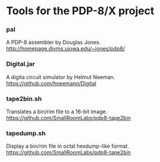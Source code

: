 # Tools for the PDP-8/X project

### pal
A PDP-8 assembler by Douglas Jones.  
http://homepage.divms.uiowa.edu/~jones/pdp8/

### Digital.jar
A digita circuit simulator by Helmut Neeman.  
https://github.com/hneemann/Digital

### tape2bin.sh
Translates a bin/rim file to a 16-bit image.  
https://github.com/SmallRoomLabs/pdp8-tape2bin

### tapedump.sh
Display a bin/rim file in octal hexdump-like format.  
https://github.com/SmallRoomLabs/pdp8-tape2bin

